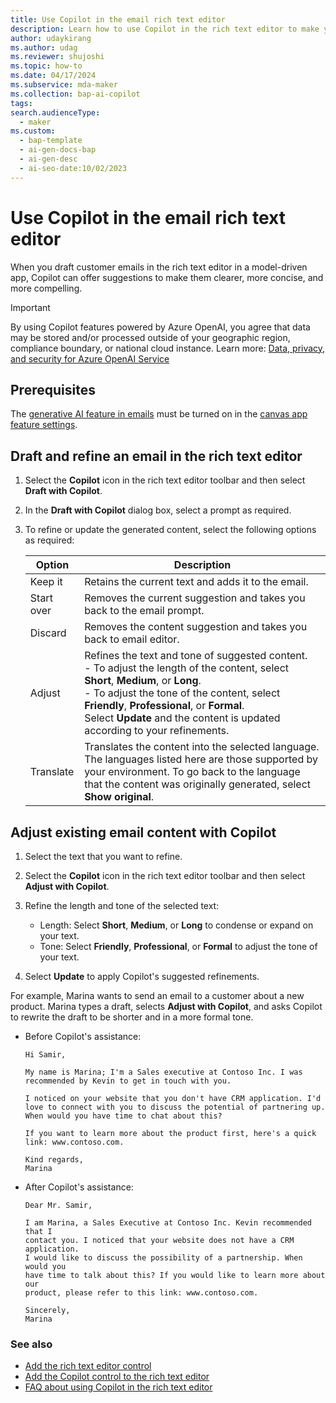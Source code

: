 ```yaml
---
title: Use Copilot in the email rich text editor
description: Learn how to use Copilot in the rich text editor to make your customer emails clearer, shorter, and more compelling.
author: udaykirang
ms.author: udag
ms.reviewer: shujoshi
ms.topic: how-to
ms.date: 04/17/2024
ms.subservice: mda-maker
ms.collection: bap-ai-copilot
tags:
search.audienceType:
  - maker
ms.custom:
  - bap-template
  - ai-gen-docs-bap
  - ai-gen-desc
  - ai-seo-date:10/02/2023
---
```


# Use Copilot in the email rich text editor 

When you draft customer emails in the rich text editor in a model-driven app, Copilot can offer suggestions to make them clearer, more concise, and more compelling.

> [!IMPORTANT]
>
> By using Copilot features powered by Azure OpenAI, you agree that data may be stored and/or processed outside of your geographic region, compliance boundary, or national cloud instance. Learn more: [Data, privacy, and security for Azure OpenAI Service](/legal/cognitive-services/openai/data-privacy#preventing-abuse-and-harmful-content-generation)

## Prerequisites

The [generative AI feature in emails](/power-platform/admin/settings-features#ai-suggestions-for-email-content) must be turned on in the [canvas app feature settings](/power-platform/admin/settings-features).

## Draft and refine an email in the rich text editor

1. Select the **Copilot** icon in the rich text editor toolbar and then select **Draft with Copilot**.  
1. In the **Draft with Copilot** dialog box, select a prompt as required.  
1. To refine or update the generated content, select the following options as required:  

    | Option | Description |
    |--------|-------------|
    | Keep it | Retains the current text and adds it to the email. |
    | Start over| Removes the current suggestion and takes you back to the email prompt. |
    | Discard | Removes the content suggestion and takes you back to email editor. |
    | Adjust | Refines the text and tone of suggested content. <br>- To adjust the length of the content, select **Short**, **Medium**, or **Long**.<br>- To adjust the tone of the content, select **Friendly**, **Professional**, or **Formal**.<br> Select **Update** and the content is updated according to your refinements. |
    | Translate | Translates the content into the selected language. The languages listed here are those supported by your environment. To go back to the language that the content was originally generated, select **Show original**.  |

## Adjust existing email content with Copilot

1. Select the text that you want to refine.
1. Select the **Copilot** icon in the rich text editor toolbar and then select **Adjust with Copilot**.  
1. Refine the length and tone of the selected text:

    - Length: Select **Short**, **Medium**, or **Long** to condense or expand on your text.
    - Tone: Select **Friendly**, **Professional**, or **Formal** to adjust the tone of your text.

1. Select **Update** to apply Copilot's suggested refinements.

For example, Marina wants to send an email to a customer about a new product. Marina types a draft, selects **Adjust with Copilot**, and asks Copilot to rewrite the draft to be shorter and in a more formal tone.

- Before Copilot's assistance:

  ```text
  Hi Samir,
  
  My name is Marina; I'm a Sales executive at Contoso Inc. I was 
  recommended by Kevin to get in touch with you.
  
  I noticed on your website that you don't have CRM application. I'd 
  love to connect with you to discuss the potential of partnering up. 
  When would you have time to chat about this?
  
  If you want to learn more about the product first, here's a quick 
  link: www.contoso.com.
  
  Kind regards,
  Marina
  ```

- After Copilot's assistance:

    ```text
    Dear Mr. Samir,

    I am Marina, a Sales Executive at Contoso Inc. Kevin recommended that I 
    contact you. I noticed that your website does not have a CRM application. 
    I would like to discuss the possibility of a partnership. When would you 
    have time to talk about this? If you would like to learn more about our 
    product, please refer to this link: www.contoso.com.

    Sincerely,
    Marina
    ```

### See also

- [Add the rich text editor control](../model-driven-apps/rich-text-editor-control.md)
- [Add the Copilot control to the rich text editor](../model-driven-apps/copilot-control.md)
- [FAQ about using Copilot in the rich text editor](../common/faqs-email-assist-rte.md)
